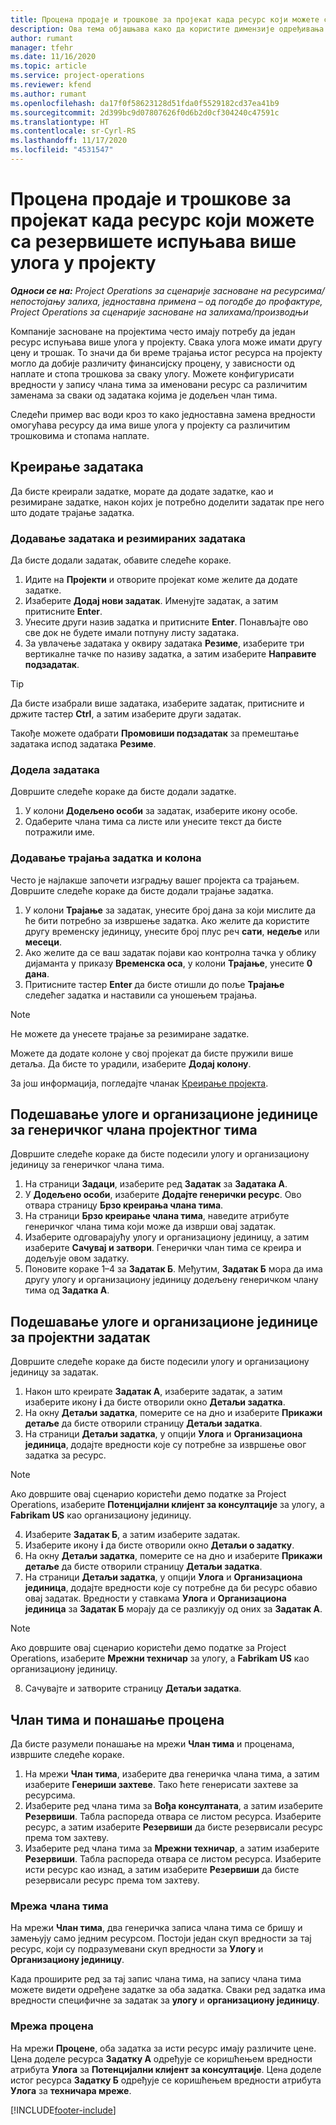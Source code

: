 ```yaml
---
title: Процена продаје и трошкове за пројекат када ресурс који можете са резервишете испуњава више улога у пројекту
description: Ова тема објашњава како да користите димензије одређивања цена за подршку проценама цена и трошкова за ресурс који испуњава више улога у пројекту.
author: rumant
manager: tfehr
ms.date: 11/16/2020
ms.topic: article
ms.service: project-operations
ms.reviewer: kfend
ms.author: rumant
ms.openlocfilehash: da17f0f58623128d51fda0f5529182cd37ea41b9
ms.sourcegitcommit: 2d399bc9d07807626f0d6b2d0cf304240c47591c
ms.translationtype: HT
ms.contentlocale: sr-Cyrl-RS
ms.lasthandoff: 11/17/2020
ms.locfileid: "4531547"
---
```

# <a name="estimate-project-sales-and-costs-when-a-bookable-resource-fills-multiple-roles-on-a-project"></a>Процена продаје и трошкове за пројекат када ресурс који можете са резервишете испуњава више улога у пројекту 

_**Односи се на:** Project Operations за сценарије засноване на ресурсима/непостојању залиха, једноставна примена – од погодбе до профактуре, Project Operations за сценарије засноване на залихама/производњи_ 

Компаније засноване на пројектима често имају потребу да један ресурс испуњава више улога у пројекту. Свака улога може имати другу цену и трошак. То значи да би време трајања истог ресурса на пројекту могло да добије различиту финансијску процену, у зависности од наплате и стопа трошкова за сваку улогу. Можете конфигурисати вредности у запису члана тима за именовани ресурс са различитим заменама за сваки од задатака којима је додељен члан тима.

Следећи пример вас води кроз то како једноставна замена вредности омогућава ресурсу да има више улога у пројекту са различитим трошковима и стопама наплате.

## <a name="create-tasks"></a>Креирање задатака
Да бисте креирали задатке, морате да додате задатке, као и резимиране задатке, након којих је потребно доделити задатак пре него што додате трајање задатка. 

### <a name="add-tasks-and-summary-tasks"></a>Додавање задатака и резимираних задатака
Да бисте додали задатак, обавите следеће кораке.

1. Идите на **Пројекти** и отворите пројекат коме желите да додате задатке.
2. Изаберите **Додај нови задатак**. Именујте задатак, а затим притисните **Enter**.
3. Унесите други назив задатка и притисните **Enter**. Понављајте ово све док не будете имали потпуну листу задатака.
3. За увлачење задатака у оквиру задатака **Резиме**, изаберите три вертикалне тачке по називу задатка, а затим изаберите **Направите подзадатак**. 

  > [!TIP]
  > Да бисте изабрали више задатака, изаберите задатак, притисните и држите тастер **Ctrl**, а затим изаберите други задатак.
  >
  > Такође можете одабрати **Промовиши подзадатак** за премештање задатака испод задатака **Резиме**.

### <a name="assign-tasks"></a>Додела задатака

Довршите следеће кораке да бисте додали задатке.

1. У колони **Додељено особи** за задатак, изаберите икону особе.
2. Одаберите члана тима са листе или унесите текст да бисте потражили име.

### <a name="add-task-duration-and-columns"></a>Додавање трајања задатка и колона

Често је најлакше започети изградњу вашег пројекта са трајањем. Довршите следеће кораке да бисте додали трајање задатка.

1. У колони **Трајање** за задатак, унесите број дана за који мислите да ће бити потребно за извршење задатка. Ако желите да користите другу временску јединицу, унесите број плус реч **сати**, **недеље** или **месеци**.
2. Ако желите да се ваш задатак појави као контролна тачка у облику дијаманта у приказу **Временска оса**, у колони **Трајање**, унесите **0 дана**.
3. Притисните тастер **Enter** да бисте отишли до поље **Трајање** следећег задатка и наставили са уношењем трајања.

  > [!NOTE]
  > Не можете да унесете трајање за резимиране задатке.

Можете да додате колоне у свој пројекат да бисте пружили више детаља. Да бисте то урадили, изаберите **Додај колону**. 

За још информација, погледајте чланак [Креирање пројекта](https://support.microsoft.com/en-us/office/create-a-project-a5b5e823-fb2e-45fd-be00-7d84422d9749).

## <a name="set-up-the-role-and-organization-unit-for-a-generic-project-team-member"></a>Подешавање улоге и организационе јединице за генеричког члана пројектног тима
Довршите следеће кораке да бисте подесили улогу и организациону јединицу за генеричког члана тима.

1. На страници **Задаци**, изаберите ред **Задатак** за **Задатака А**. 
2. У **Додељено особи**, изаберите **Додајте генерички ресурс**. Ово отвара страницу **Брзо креирања члана тима**.
3. На страници **Брзо креирање члана тима**, наведите атрибуте генеричког члана тима који може да изврши овај задатак.
4. Изаберите одговарајућу улогу и организациону јединицу, а затим изаберите **Сачувај и затвори**. Генерички члан тима се креира и додељује овом задатку. 
5. Поновите кораке 1–4 за **Задатак Б**. Међутим, **Задатак Б** мора да има другу улогу и организациону јединицу додељену генеричком члану тима од **Задатка А**. 

## <a name="set-up-the-role-and-organization-unit-for-a-project-task"></a>Подешавање улоге и организационе јединице за пројектни задатак
Довршите следеће кораке да бисте подесили улогу и организациону јединицу за задатак.

1. Након што креирате **Задатак А**, изаберите задатак, а затим изаберите икону **i** да бисте отворили окно **Детаљи задатка**. 
2. На окну **Детаљи задатка**, померите се на дно и изаберите **Прикажи детаље** да бисте отворили страницу **Детаљи задатка**.
3. На страници **Детаљи задатка**, у опцији **Улога** и **Организациона јединица**, додајте вредности које су потребне за извршење овог задатка за ресурс. 

  > [!NOTE]
  > Ако довршите овај сценарио користећи демо податке за Project Operations, изаберите **Потенцијални клијент за консултације** за улогу, а **Fabrikam US** као организациону јединицу.

4. Изаберите **Задатак Б**, а затим изаберите задатак.
5. Изаберите икону **i** да бисте отворили окно **Детаљи о задатку**. 
6. На окну **Детаљи задатка**, померите се на дно и изаберите **Прикажи детаље** да бисте отворили страницу **Детаљи задатка**.
7. На страници **Детаљи задатка**, у опцији **Улога** и **Организациона јединица**, додајте вредности које су потребне да би ресурс обавио овај задатак. Вредности у ставкама **Улога** и **Организациона јединица** за **Задатак Б** морају да се разликују од оних за **Задатак А**. 

  > [!NOTE]
  > Ако довршите овај сценарио користећи демо податке за Project Operations, изаберите **Мрежни техничар** за улогу, а **Fabrikam US** као организациону јединицу.

8. Сачувајте и затворите страницу **Детаљи задатка**. 

## <a name="team-member-and-estimates-behavior"></a>Члан тима и понашање процена 
Да бисте разумели понашање на мрежи **Члан тима** и проценама, извршите следеће кораке.

1. На мрежи **Члан тима**, изаберите два генеричка члана тима, а затим изаберите **Генериши захтеве**. Тако ћете генерисати захтеве за ресурсима. 
2. Изаберите ред члана тима за **Вођа консултаната**, а затим изаберите **Резервиши**. Табла распореда отвара се листом ресурса. Изаберите ресурс, а затим изаберите **Резервиши** да бисте резервисали ресурс према том захтеву.
3. Изаберите ред члана тима за **Мрежни техничар**, а затим изаберите **Резервиши**. Табла распореда отвара се листом ресурса. Изаберите исти ресурс као изнад, а затим изаберите **Резервиши** да бисте резервисали ресурс према том захтеву.

### <a name="team-member-grid"></a>Мрежа члана тима 

На мрежи **Члан тима**, два генеричка записа члана тима се бришу и замењују само једним ресурсом. Постоји један скуп вредности за тај ресурс, који су подразумевани скуп вредности за **Улогу** и **Организациону јединицу**.

Када проширите ред за тај запис члана тима, на запису члана тима можете видети одређене задатке за оба задатка. Сваки ред задатка има вредности специфичне за задатак за **улогу** и **организациону јединицу**. 

### <a name="estimates-grid"></a>Мрежа процена 

На мрежи **Процене**, оба задатка за исти ресурс имају различите цене. Цена доделе ресурса **Задатку А** одређује се коришћењем вредности атрибута **Улога** за **Потенцијални клијент за консултације**. Цена доделе истог ресурса **Задатку Б** одређује се коришћењем вредности атрибута **Улога** за **техничара мреже**.


[!INCLUDE[footer-include](../includes/footer-banner.md)]